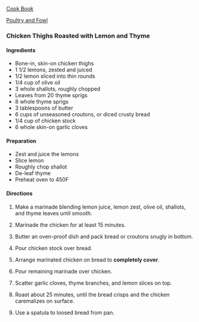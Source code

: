 [Cook Book](https://github.com/vmsmith/CookBook/blob/master/README.md)  

[Poultry and Fowl](https://github.com/vmsmith/CookBook/blob/master/poultry_fowl.md)

### Chicken Thighs Roasted with Lemon and Thyme  

#### Ingredients

* Bone-in, skin-on chicken thighs    
* 1 1/2 lemons, zested and juiced  
* 1/2 lemon sliced into thin rounds  
* 1/4 cup of olive oil  
* 3 whole shallots, roughly chopped      
* Leaves from 20 thyme sprigs  
* 8 whole thyme sprigs  
* 3 tablespoons of butter    
* 6 cups of unseasoned croutons, or diced crusty bread    
* 1/4 cup of chicken stock  
* 6 whole skin-on garlic cloves  

#### Preparation  

* Zest and juice the lemons  
* Slice lemon  
* Roughly chop shallot  
* De-leaf thyme  
* Preheat oven to 450F  

#### Directions  

1. Make a marinade blending lemon juice, lemon zest, olive oil, shallots, and thyme leaves until smooth.    

2. Marinade the chicken for at least 15 minutes.  

3. Butter an oven-proof dish and pack bread or croutons snugly in bottom.  

4. Pour chicken stock over bread.  

5. Arrange marinated chicken on bread to **completely cover**.  

6. Pour remaining marinade over chicken.  

7. Scatter garlic cloves, thyme branches, and lemon slices on top.  

8. Roast about 25 minutes, until the bread crisps and the chicken caremalizes on surface.  

9. Use a spatula to loosed bread from pan.  
